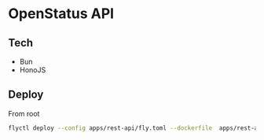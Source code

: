 # OpenStatus API

## Tech

- Bun
- HonoJS

## Deploy

From root

```bash
flyctl deploy --config apps/rest-api/fly.toml --dockerfile  apps/rest-api/Dockerfile
```
